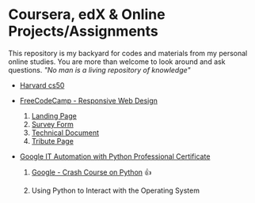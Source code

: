# Coursera, edX & Online Projects/Assignments

This repository is my backyard for codes and materials from my personal online studies. You are more than welcome to look around and ask questions. *"No man is a living repository of knowledge"*

* [Harvard cs50](https://github.com/RAYOPOKU/Courses/tree/master/Harvard-CS50x)

* [FreeCodeCamp - Responsive Web Design](https://github.com/RAYOPOKU/Courses/tree/master/FreeCodeCamp)
    1. [Landing Page](https://github.com/RAYOPOKU/Courses/tree/master/FreeCodeCamp/Landing%20Page)
    2. [Survey Form](https://github.com/RAYOPOKU/Courses/tree/master/FreeCodeCamp/Survey%20Form)
    3. [Technical Document](https://github.com/RAYOPOKU/Courses/tree/master/FreeCodeCamp/Technical%20Document)
    4. [Tribute Page](https://github.com/RAYOPOKU/Courses/tree/master/FreeCodeCamp/Tribute%20Page)

* [Google IT Automation with Python Professional Certificate](https://github.com/RAYOPOKU/Courses/tree/master/Google%20IT%20Automation%20with%20Python)

  1. [Google - Crash Course on Python](https://github.com/RAYOPOKU/Courses/tree/master/Google%20IT%20Automation%20with%20Python/Google%20-%20Crash%20Course%20on%20Python) :thumbsup:
  
  2. Using Python to Interact with the Operating System
